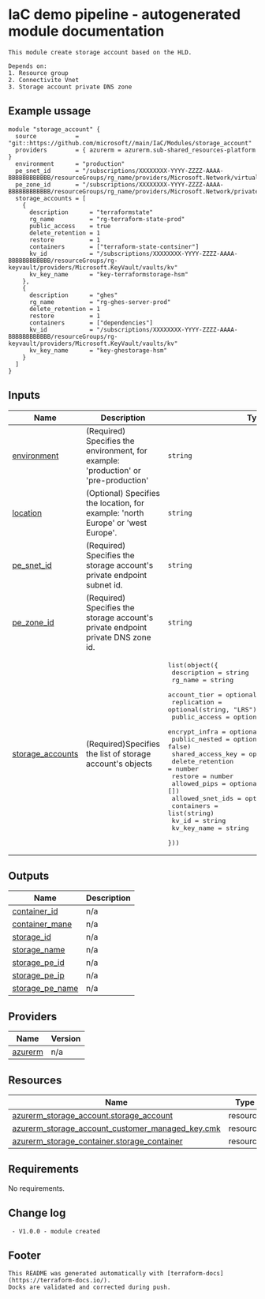 <!-- BEGIN_TF_DOCS -->
# IaC demo pipeline - autogenerated module documentation
```hcl
This module create storage account based on the HLD.

Depends on:
1. Resource group
2. Connectivite Vnet
3. Storage account private DNS zone
```
## Example ussage
```hcl
module "storage_account" {
  source           = "git::https://github.com/microsoft//main/IaC/Modules/storage_account"
  providers        = { azurerm = azurerm.sub-shared_resources-platform }
  environment      = "production"
  pe_snet_id       = "/subscriptions/XXXXXXXX-YYYY-ZZZZ-AAAA-BBBBBBBBBBBB/resourceGroups/rg_name/providers/Microsoft.Network/virtualNetworks/vnet_name/subnets/snet_name"
  pe_zone_id       = "/subscriptions/XXXXXXXX-YYYY-ZZZZ-AAAA-BBBBBBBBBBBB/resourceGroups/rg_name/providers/Microsoft.Network/privateDnsZones/privatelink.blob.core.windows.net"
  storage_accounts = [
    {
      description      = "terraformstate"
      rg_name          = "rg-terraform-state-prod"
      public_access    = true
      delete_retention = 1
      restore          = 1
      containers       = ["terraform-state-contsiner"]
      kv_id            = "/subscriptions/XXXXXXXX-YYYY-ZZZZ-AAAA-BBBBBBBBBBBB/resourceGroups/rg-keyvault/providers/Microsoft.KeyVault/vaults/kv"
      kv_key_name      = "key-terraformstorage-hsm"
    },
    {
      description      = "ghes" 
      rg_name          = "rg-ghes-server-prod"
      delete_retention = 1
      restore          = 1
      containers       = ["dependencies"]
      kv_id            = "/subscriptions/XXXXXXXX-YYYY-ZZZZ-AAAA-BBBBBBBBBBBB/resourceGroups/rg-keyvault/providers/Microsoft.KeyVault/vaults/kv"
      kv_key_name      = "key-ghestorage-hsm"
    }
  ]
}
```
## Inputs

| Name | Description | Type | Default | Required |
|------|-------------|------|---------|:--------:|
| <a name="input_environment"></a> [environment](#input\_environment) | (Required) Specifies the environment, for example: 'production' or 'pre-production' | `string` | n/a | yes |
| <a name="input_location"></a> [location](#input\_location) | (Optional) Specifies the location, for example: 'north Europe' or 'west Europe'. | `string` | `"West Europe"` | no |
| <a name="input_pe_snet_id"></a> [pe\_snet\_id](#input\_pe\_snet\_id) | (Required) Specifies the storage account's private endpoint subnet id. | `string` | n/a | yes |
| <a name="input_pe_zone_id"></a> [pe\_zone\_id](#input\_pe\_zone\_id) | (Required) Specifies the storage account's private endpoint private DNS zone id. | `string` | n/a | yes |
| <a name="input_storage_accounts"></a> [storage\_accounts](#input\_storage\_accounts) | (Required)Specifies the list of storage account's objects | <pre>list(object({<br>    description       = string<br>    rg_name           = string<br>    account_tier      = optional(string, "Standard")<br>    replication       = optional(string, "LRS")<br>    public_access     = optional(bool, true)<br>    encrypt_infra     = optional(bool, true)<br>    public_nested     = optional(bool, false)<br>    shared_access_key = optional(bool, true)<br>    delete_retention  = number<br>    restore           = number<br>    allowed_pips      = optional(list(string), [])<br>    allowed_snet_ids  = optional(list(string), [])<br>    containers        = list(string)<br>    kv_id             = string<br>    kv_key_name       = string<br>  }))</pre> | n/a | yes |

## Outputs

| Name | Description |
|------|-------------|
| <a name="output_container_id"></a> [container\_id](#output\_container\_id) | n/a |
| <a name="output_container_mane"></a> [container\_mane](#output\_container\_mane) | n/a |
| <a name="output_storage_id"></a> [storage\_id](#output\_storage\_id) | n/a |
| <a name="output_storage_name"></a> [storage\_name](#output\_storage\_name) | n/a |
| <a name="output_storage_pe_id"></a> [storage\_pe\_id](#output\_storage\_pe\_id) | n/a |
| <a name="output_storage_pe_ip"></a> [storage\_pe\_ip](#output\_storage\_pe\_ip) | n/a |
| <a name="output_storage_pe_name"></a> [storage\_pe\_name](#output\_storage\_pe\_name) | n/a |

## Providers

| Name | Version |
|------|---------|
| <a name="provider_azurerm"></a> [azurerm](#provider\_azurerm) | n/a |

## Resources

| Name | Type |
|------|------|
| [azurerm_storage_account.storage_account](https://registry.terraform.io/providers/hashicorp/azurerm/latest/docs/resources/storage_account) | resource |
| [azurerm_storage_account_customer_managed_key.cmk](https://registry.terraform.io/providers/hashicorp/azurerm/latest/docs/resources/storage_account_customer_managed_key) | resource |
| [azurerm_storage_container.storage_container](https://registry.terraform.io/providers/hashicorp/azurerm/latest/docs/resources/storage_container) | resource |

## Requirements

No requirements.

## Change log
```hcl
 - V1.0.0 - module created
```
## Footer
```hcl
This README was generated automatically with [terraform-docs](https://terraform-docs.io/).
Docks are validated and corrected during push.
```
<!-- END_TF_DOCS -->